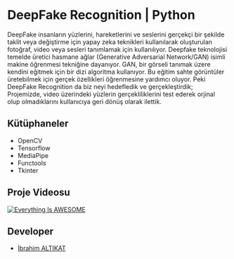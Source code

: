 # DeepFake Recognition | Python

DeepFake insanların yüzlerini, hareketlerini ve seslerini gerçekçi bir şekilde taklit veya değiştirme için yapay zeka teknikleri kullanılarak oluşturulan fotoğraf, video veya sesleri tanımlamak için kullanılıyor. Deepfake teknolojisi temelde üretici hasmane ağlar (Generative Adversarial Network/GAN) isimli makine öğrenmesi tekniğine dayanıyor. GAN, bir görseli tanımak üzere kendini eğitmek için bir dizi algoritma kullanıyor. Bu eğitim sahte görüntüler üretebilmek için gerçek özellikleri öğrenmesine yardımcı oluyor. Peki DeepFake Recognition da biz neyi hedefledik ve gerçekleştirdik; Projemizde, video üzerindeki yüzlerin gerçekliliklerini test ederek orjinal olup olmadıklarını kullanıcıya geri dönüş olarak ilettik.



## Kütüphaneler

- OpenCV
- Tensorflow
- MediaPipe
- Functools
- Tkinter

  
## Proje Videosu
[![Everything Is AWESOME](https://img.youtube.com/vi/cQFxW-kpgC4/0.jpg)](https://youtu.be/cQFxW-kpgC4)


  
## Developer

- [İbrahim ALTIKAT](https://www.linkedin.com/in/ialtikat/)
